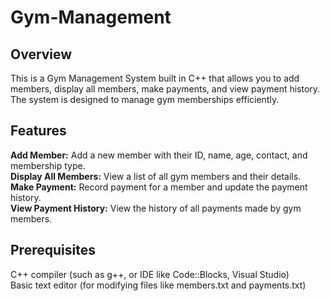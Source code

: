 # Gym-Management

<h2>Overview</h2>

This is a Gym Management System built in C++ that allows you to add members, display all members, make payments, and view payment history. The system is designed to manage gym memberships efficiently. 

<h2>Features</h2>


 **Add Member:**  Add a new member with their ID, name, age, contact, and membership type.
<br>
**Display All Members:**  View a list of all gym members and their details.
<br>
**Make Payment:**  Record payment for a member and update the payment history.
<br>
**View Payment History:**  View the history of all payments made by gym members.

<h2>Prerequisites</h2>

C++ compiler (such as g++, or IDE like Code::Blocks, Visual Studio)
<br>
Basic text editor (for modifying files like members.txt and payments.txt)
